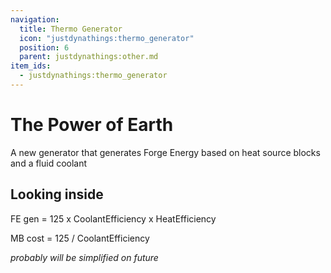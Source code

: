 ```yaml
---
navigation:
  title: Thermo Generator
  icon: "justdynathings:thermo_generator"
  position: 6
  parent: justdynathings:other.md
item_ids:
  - justdynathings:thermo_generator
---
```


# The Power of Earth

A new generator that generates Forge Energy based on heat source blocks and a fluid coolant

<BlockImage id="justdynathings:thermo_generator" scale="4.0" p:facing="down" p:active="true"/>

<Recipe id="justdynathings:thermo_generator" />

## Looking inside

FE gen = 125 x CoolantEfficiency x HeatEfficiency

MB cost = 125 / CoolantEfficiency

_probably will be simplified on future_
